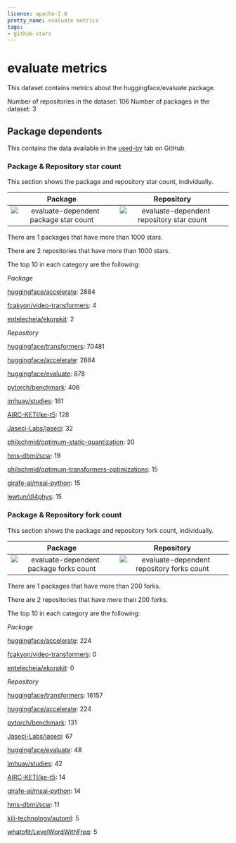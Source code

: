 ```yaml
---
license: apache-2.0
pretty_name: evaluate metrics
tags:
- github-stars
---
```


# evaluate metrics

This dataset contains metrics about the huggingface/evaluate package.

Number of repositories in the dataset: 106
Number of packages in the dataset: 3

## Package dependents

This contains the data available in the [used-by](https://github.com/huggingface/evaluate/network/dependents)
tab on GitHub.

### Package & Repository star count

This section shows the package and repository star count, individually. 


Package             |  Repository
:-------------------------:|:-------------------------:
![evaluate-dependent package star count](./evaluate-dependents/resolve/main/evaluate-dependent_package_star_count.png)  |  ![evaluate-dependent repository star count](./evaluate-dependents/resolve/main/evaluate-dependent_repository_star_count.png)

There are 1 packages that have more than 1000 stars.

There are 2 repositories that have more than 1000 stars.


The top 10 in each category are the following:

*Package*

[huggingface/accelerate](https://github.com/huggingface/accelerate): 2884

[fcakyon/video-transformers](https://github.com/fcakyon/video-transformers): 4

[entelecheia/ekorpkit](https://github.com/entelecheia/ekorpkit): 2

*Repository*

[huggingface/transformers](https://github.com/huggingface/transformers): 70481

[huggingface/accelerate](https://github.com/huggingface/accelerate): 2884

[huggingface/evaluate](https://github.com/huggingface/evaluate): 878

[pytorch/benchmark](https://github.com/pytorch/benchmark): 406

[imhuay/studies](https://github.com/imhuay/studies): 161

[AIRC-KETI/ke-t5](https://github.com/AIRC-KETI/ke-t5): 128

[Jaseci-Labs/jaseci](https://github.com/Jaseci-Labs/jaseci): 32

[philschmid/optimum-static-quantization](https://github.com/philschmid/optimum-static-quantization): 20

[hms-dbmi/scw](https://github.com/hms-dbmi/scw): 19

[philschmid/optimum-transformers-optimizations](https://github.com/philschmid/optimum-transformers-optimizations): 15

[girafe-ai/msai-python](https://github.com/girafe-ai/msai-python): 15

[lewtun/dl4phys](https://github.com/lewtun/dl4phys): 15


### Package & Repository fork count

This section shows the package and repository fork count, individually. 

Package             |  Repository
:-------------------------:|:-------------------------:
![evaluate-dependent package forks count](./evaluate-dependents/resolve/main/evaluate-dependent_package_forks_count.png)  |  ![evaluate-dependent repository forks count](./evaluate-dependents/resolve/main/evaluate-dependent_repository_forks_count.png)

There are 1 packages that have more than 200 forks.

There are 2 repositories that have more than 200 forks.


The top 10 in each category are the following:

*Package*

[huggingface/accelerate](https://github.com/huggingface/accelerate): 224

[fcakyon/video-transformers](https://github.com/fcakyon/video-transformers): 0

[entelecheia/ekorpkit](https://github.com/entelecheia/ekorpkit): 0

*Repository*

[huggingface/transformers](https://github.com/huggingface/transformers): 16157

[huggingface/accelerate](https://github.com/huggingface/accelerate): 224

[pytorch/benchmark](https://github.com/pytorch/benchmark): 131

[Jaseci-Labs/jaseci](https://github.com/Jaseci-Labs/jaseci): 67

[huggingface/evaluate](https://github.com/huggingface/evaluate): 48

[imhuay/studies](https://github.com/imhuay/studies): 42

[AIRC-KETI/ke-t5](https://github.com/AIRC-KETI/ke-t5): 14

[girafe-ai/msai-python](https://github.com/girafe-ai/msai-python): 14

[hms-dbmi/scw](https://github.com/hms-dbmi/scw): 11

[kili-technology/automl](https://github.com/kili-technology/automl): 5

[whatofit/LevelWordWithFreq](https://github.com/whatofit/LevelWordWithFreq): 5

    